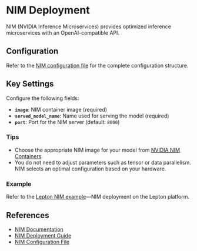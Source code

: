 # NIM Deployment

NIM (NVIDIA Inference Microservices) provides optimized inference microservices with an OpenAI-compatible API.

## Configuration

Refer to the [NIM configuration file](../../../../packages/nemo-evaluator-launcher/src/nemo_evaluator_launcher/configs/deployment/nim.yaml) for the complete configuration structure.

## Key Settings

Configure the following fields:

- **`image`**: NIM container image (required)
- **`served_model_name`**: Name used for serving the model (required)
- **`port`**: Port for the NIM server (default: `8000`)

### Tips

- Choose the appropriate NIM image for your model from [NVIDIA NIM Containers](https://catalog.ngc.nvidia.com/containers?filters=nvidia_nim).
- You do not need to adjust parameters such as tensor or data parallelism. NIM selects an optimal configuration based on your hardware.

### Example

Refer to the [Lepton NIM example](https://github.com/NVIDIA-NeMo/Evaluator/tree/main/packages/nemo-evaluator-launcher/examples/lepton_nim_llama_3_1_8b_instruct.yaml)—NIM deployment on the Lepton platform.

## References

- [NIM Documentation](https://docs.nvidia.com/nim/)
- [NIM Deployment Guide](https://docs.nvidia.com/nim/large-language-models/latest/deployment-guide.html)
- [NIM Configuration File](../../../../packages/nemo-evaluator-launcher/src/nemo_evaluator_launcher/configs/deployment/nim.yaml)
